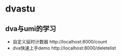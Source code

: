 # dvastu
## dva与umi的学习
- 自定义延时计数器 http://localhost:8000/count
- dva快速上手demo http://localhost:8000/deletelist

